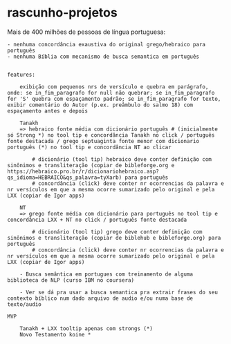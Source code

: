 # rascunho-projetos

Mais de 400 milhões de pessoas de língua portuguesa:

	- nenhuma concordância exaustiva do original grego/hebraico para português
	- nenhuma Bíblia com mecanismo de busca semantica em português


	features:

		exibição com pequenos nrs de versículo e quebra em parágrafo, onde: se in_fim_paragrafo for null não quebrar; se in_fim_paragrafo for 'S' quebra com espaçamento padrão; se in_fim_paragrafo for texto, exibir comentário do Autor (p.ex. preâmbulo do salmo 18) com espaçamento antes e depois

		Tanakh
		=> hebraico fonte média com dicionário português # (inicialmente só Strong *) no tool tip e concordância Tanakh no click / português fonte destacada / grego septuaginta fonte menor com dicionario português (*) no tool tip e concordância NT ao clicar

			# dicionário (tool tip) hebraico deve conter definição com sinônimos e transliteração (copiar de bibleforge.org e https://hebraico.pro.br/r/dicionariohebraico.asp?qs_idioma=HEBRAICO&qs_palavra=tyXarb) para português
			# concordância (click) deve conter nr ocorrencias da palavra e nr versículos em que a mesma ocorre sumarizado pelo original e pela LXX (copiar de Igor apps)

		NT
		=> grego fonte média com dicionário para português no tool tip e concordância LXX + NT no click / português fonte destacada

			# dicionário (tool tip) grego deve conter definição com sinônimos e transliteração (copiar de biblehub e bibleforge.org) para português
			# concordância (click) deve conter nr ocorrencias da palavra e nr versículos em que a mesma ocorre sumarizado pelo original e pela LXX (copiar de Igor apps)

		- Busca semântica em portugues com treinamento de alguma biblioteca de NLP (curso IBM no coursera)

		- Ver se dá pra usar a busca semantica pra extrair frases do seu contexto bíblico num dado arquivo de audio e/ou numa base de texto/audio

	MVP

		Tanakh + LXX tooltip apenas com strongs (*)
		Novo Testamento koine *
